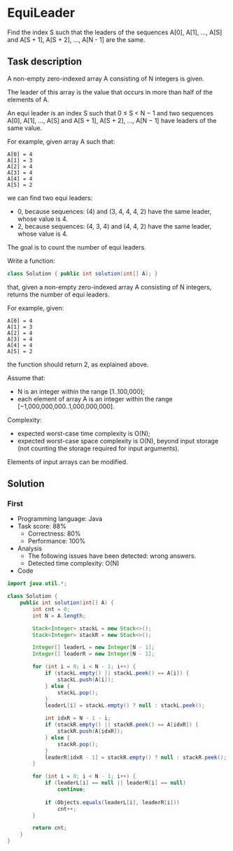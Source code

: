 # EquiLeader

Find the index S such that the leaders of the sequences A[0], A[1], ..., A[S] and A[S + 1], A[S + 2], ..., A[N - 1] are the same.

## Task description

A non-empty zero-indexed array A consisting of N integers is given.

The leader of this array is the value that occurs in more than half of the elements of A.

An equi leader is an index S such that 0 ≤ S < N − 1 and two sequences A[0], A[1], ..., A[S] and A[S + 1], A[S + 2], ..., A[N − 1] have leaders of the same value.

For example, given array A such that:

    A[0] = 4
    A[1] = 3
    A[2] = 4
    A[3] = 4
    A[4] = 4
    A[5] = 2

we can find two equi leaders:

* 0, because sequences: (4) and (3, 4, 4, 4, 2) have the same leader, whose value is 4.
* 2, because sequences: (4, 3, 4) and (4, 4, 2) have the same leader, whose value is 4.

The goal is to count the number of equi leaders.

Write a function:

```java
class Solution { public int solution(int[] A); }
```

that, given a non-empty zero-indexed array A consisting of N integers, returns the number of equi leaders.

For example, given:

    A[0] = 4
    A[1] = 3
    A[2] = 4
    A[3] = 4
    A[4] = 4
    A[5] = 2

the function should return 2, as explained above.

Assume that:

* N is an integer within the range [1..100,000];
* each element of array A is an integer within the range [−1,000,000,000..1,000,000,000].

Complexity:

* expected worst-case time complexity is O(N);
* expected worst-case space complexity is O(N), beyond input storage (not counting the storage required for input arguments).

Elements of input arrays can be modified.

## Solution

### First

* Programming language: Java
* Task score: 88%
  - Correctness: 80%
  - Performance: 100%
* Analysis
  - The following issues have been detected: wrong answers.
  - Detected time complexity: O(N)
* Code

```java
import java.util.*;

class Solution {
    public int solution(int[] A) {
        int cnt = 0;
        int N = A.length;

        Stack<Integer> stackL = new Stack<>();
        Stack<Integer> stackR = new Stack<>();

        Integer[] leaderL = new Integer[N - 1];
        Integer[] leaderR = new Integer[N - 1];

        for (int i = 0; i < N - 1; i++) {
            if (stackL.empty() || stackL.peek() == A[i]) {
                stackL.push(A[i]);
            } else {
                stackL.pop();
            }
            leaderL[i] = stackL.empty() ? null : stackL.peek();

            int idxR = N - 1 - i;
            if (stackR.empty() || stackR.peek() == A[idxR]) {
                stackR.push(A[idxR]);
            } else {
                stackR.pop();
            }
            leaderR[idxR - 1] = stackR.empty() ? null : stackR.peek();
        }

        for (int i = 0; i < N - 1; i++) {
            if (leaderL[i] == null || leaderR[i] == null)
                continue;
                
            if (Objects.equals(leaderL[i], leaderR[i]))
                cnt++;
        }

        return cnt;
    }
}
```
